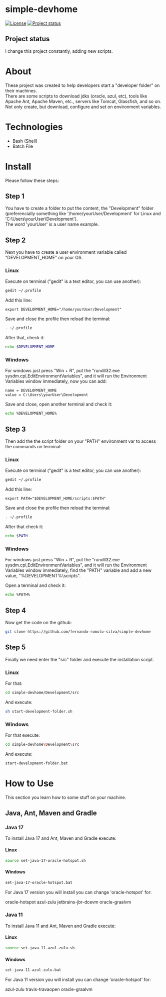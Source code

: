 # simple-devhome

[![License](https://img.shields.io/badge/License-Apache%202.0-blue.svg)](https://opensource.org/licenses/Apache-2.0)
[![Project status](https://img.shields.io/badge/Project%20status-Maintenance-orange.svg)](https://img.shields.io/badge/Project%20status-Maintenance-orange.svg)

## Project status

I change this project constantly, adding new scripts.

# About

These project was created to help developers start a "developer folder" on their machines. <br />
There are some scripts to download jdks (oracle, azul, etc), tools like Apache Ant, Apache Maven, etc., servers like Tomcat, Glassfish, and so on.
Not only create, but download, configure and set on environment variables.

# Technologies

- Bash (Shell)
- Batch File

# Install

Please follow these steps:

## Step 1

You have to create a folder to put the content, the "Development" folder (preferencially something like '/home/yourUser/Development' for Linux and 'C:\Users\yourUser\Development'). <br />
The word 'yourUser' is a user name example. <br />

## Step 2

Next you have to create a user environment variable called "DEVELOPMENT_HOME" on your OS. <br />

### Linux

Execute on terminal ("gedit" is a text editor, you can use another):

```bash
gedit ~/.profile
```

Add this line:

```
export DEVELOPMENT_HOME="/home/yourUser/Development"
```

Save and close the profile then reload the terminal:

```bash
. ~/.profile
```

After that, check it:

```bash
echo $DEVELOPMENT_HOME
```

### Windows

For windows just press "Win + R", put the "rundll32.exe sysdm.cpl,EditEnvironmentVariables", and it will run the Environment Variables window immediately, now you can add:

```
name = DEVELOPMENT_HOME
value = C:\Users\yourUser\Development
```

Save and close, open another terminal and check it:

```bash
echo %DEVELOPMENT_HOME%
```

## Step 3

Then add the the script folder on your "PATH" environment var to access the commands on terminal:

### Linux

Execute on terminal ("gedit" is a text editor, you can use another):

```bash
gedit ~/.profile
```

Add this line:

```
export PATH="$DEVELOPMENT_HOME/scripts:$PATH"
```

Save and close the profile then reload the terminal:

```bash
. ~/.profile
```

After that check it:

```bash
echo $PATH
```
 
### Windows

For windows just press "Win + R", put the "rundll32.exe sysdm.cpl,EditEnvironmentVariables", and it will run the Environment Variables window immediately, find the "PATH" variable and add a new value, "%DEVELOPMENT%\scripts".

Open a terminal and check it:

```bash
echo %PATH%
```

## Step 4

Now get the code on the github: 

```bash
git clone https://github.com/fernando-romulo-silva/simple-devhome
```

## Step 5

Finally we need enter the "src" folder and execute the installation script.

### Linux

For that:

```bash
cd simple-devhome/Development/src
```

And execute: 

```bash
sh start-development-folder.sh
```

### Windows

For that execute:

```bash
cd simple-devhome\Development\src
```

And execute: 

```bash
start-development-folder.bat
```


# How to Use

This section you learn how to some stuff on your machine.

## Java, Ant, Maven and Gradle

### Java 17

To install Java 17 and Ant, Maven and Gradle execute:

#### Linux

```bash
source set-java-17-oracle-hotspot.sh
```

#### Windows

```bash
set-java-17-oracle-hotspot.bat
```

For Java 17 version you will install you can change 'oracle-hotspot' for:

oracle-hotspot
azul-zulu
jetbrains-jbr-dcevm
oracle-graalvm

### Java 11

To install Java 11 and Ant, Maven and Gradle execute:

#### Linux

```bash
source set-java-11-azul-zulu.sh
```

#### Windows

```bash
set-java-11-azul-zulu.bat
```

For Java 11 version you will install you can change 'oracle-hotspot' for:

azul-zulu
travis-travaopen
oracle-graalvm
